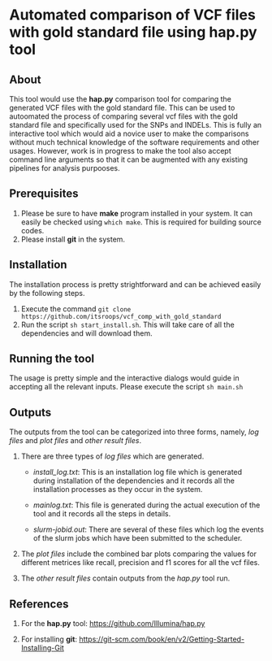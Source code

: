 # Automated comparison of VCF files with gold standard file using hap.py tool

## About
This tool would use the **hap.py** comparison tool for comparing the generated VCF files with the gold standard file. This can be used to autoomated the process of comparing several vcf files with the gold standard file and specifically used for the SNPs and INDELs. This is fully an interactive tool which would aid a novice user to make the comparisons without much technical knowledge of the software requirements and other usages. However, work is in progress to make the tool also accept command line arguments so that it can be augmented with any existing pipelines for analysis purpooses.

## Prerequisites
1. Please be sure to have **make** program installed in your system. It can easily be checked using `which make`. This is required for building source codes.
2. Please install **git** in the system. 

## Installation
The installation process is pretty strightforward and can be achieved easily by the following steps.
1. Execute the command `git clone https://github.com/itsroops/vcf_comp_with_gold_standard`
2. Run the script `sh start_install.sh`. This will take care of all the dependencies and will download them.

## Running the tool
The usage is pretty simple and the interactive dialogs would guide in accepting all the relevant inputs.
Please execute the script `sh main.sh`

## Outputs
The outputs from the tool can be categorized into three forms, namely, *log files* and *plot files* and *other result files*.

1. There are three types of *log files* which are generated.
   * *install_log.txt*: This is an installation log file which is generated during installation of the dependencies 
      and it records all the installation processes as they occur in the system.
      
   * *mainlog.txt*: This file is generated during the actual execution of the tool and it records all the steps in details.
   * *slurm-jobid.out*: There are several of these files which log the events of the slurm jobs which have been submitted to the scheduler. 
  
2.  The *plot files* include the combined bar plots comparing the values for different metrices like recall, precision and  f1 scores for all the vcf files.

3.  The *other result files* contain outputs from the *hap.py* tool run.

## References
1. For the **hap.py** tool: https://github.com/Illumina/hap.py

2. For installing **git**: https://git-scm.com/book/en/v2/Getting-Started-Installing-Git

